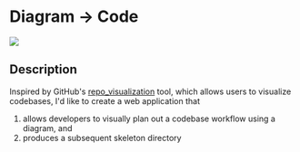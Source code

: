 
# Diagram &rarr; Code

[![](https://img.shields.io/badge/project-link-green)](https://github.com/sarahtang7/project-proposal-opensourcedev)

## Description
Inspired by GitHub's [repo_visualization](https://githubnext.com/projects/repo-visualization/) tool, which allows users to visualize codebases, 
I'd like to create a web application that 
  
1. allows developers to visually plan out a codebase workflow using a diagram, and 
2. produces a subsequent skeleton directory 
